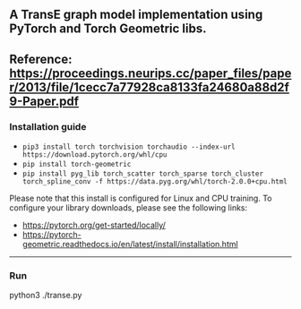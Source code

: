 ## A TransE graph model implementation using PyTorch and Torch Geometric libs.

Reference: https://proceedings.neurips.cc/paper_files/paper/2013/file/1cecc7a77928ca8133fa24680a88d2f9-Paper.pdf
---
### Installation guide

- ```pip3 install torch torchvision torchaudio --index-url https://download.pytorch.org/whl/cpu```
- ```pip install torch-geometric```
- ```pip install pyg_lib torch_scatter torch_sparse torch_cluster torch_spline_conv -f https://data.pyg.org/whl/torch-2.0.0+cpu.html```

Please note that this install is configured for Linux and CPU training.
To configure your library downloads, please see the following links:
- https://pytorch.org/get-started/locally/
- https://pytorch-geometric.readthedocs.io/en/latest/install/installation.html
---
### Run
python3 ./transe.py
